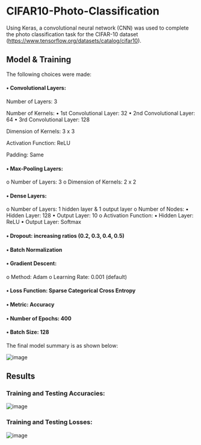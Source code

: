 # CIFAR10-Photo-Classification

Using Keras, a convolutional neural network (CNN) was used to complete the photo classification task for the CIFAR-10 dataset (https://www.tensorflow.org/datasets/catalog/cifar10).

## Model & Training
The following choices were made:

#### • Convolutional Layers:
Number of Layers: 3

Number of Kernels:
• 1st Convolutional Layer: 32
• 2nd Convolutional Layer: 64
• 3rd Convolutional Layer: 128

Dimension of Kernels: 3 x 3

Activation Function: ReLU

Padding: Same

#### • Max-Pooling Layers:
  o Number of Layers: 3
  o Dimension of Kernels: 2 x 2

#### • Dense Layers:
  o Number of Layers: 1 hidden layer & 1 output layer
  o Number of Nodes:
    ▪ Hidden Layer: 128
    ▪ Output Layer: 10
  o Activation Function:
    ▪ Hidden Layer: ReLU
    ▪ Output Layer: Softmax

#### • Dropout: increasing ratios (0.2, 0.3, 0.4, 0.5)

#### • Batch Normalization

#### • Gradient Descent:
  o Method: Adam 
  o Learning Rate: 0.001 (default)

#### • Loss Function: Sparse Categorical Cross Entropy

#### • Metric: Accuracy

#### • Number of Epochs: 400

#### • Batch Size: 128

The final model summary is as shown below:

![image](https://user-images.githubusercontent.com/25527107/196992099-2f4e9d8c-9f97-4c77-af88-7ecd0969a2fc.png)

## Results
### Training and Testing Accuracies:

![image](https://user-images.githubusercontent.com/25527107/196992263-f29bb364-a76a-4dae-9ab4-04464b79126e.png)

### Training and Testing Losses:

![image](https://user-images.githubusercontent.com/25527107/196992325-63b62f72-1622-4819-80ce-64028f08e9da.png)
